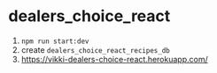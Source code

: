 # dealers_choice_react
1. `npm run start:dev`
2. create `dealers_choice_react_recipes_db`
3. https://vikki-dealers-choice-react.herokuapp.com/
